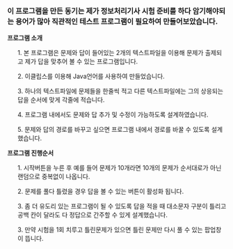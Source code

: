 <h3>이 프로그램을 만든 동기는 제가 정보처리기사 시험 준비를 하다 암기해야되는 용어가 많아 직관적인 테스트 프로그램이 필요하여 만들어보았습니다.</h3>
<strong>프로그램 소개</strong>
<ol>1. 본 프로그램은 문제와 답이 들어있는 2개의 텍스트파일을 이용해 문제가 출제되고 제가 답을 맞추어 볼 수 있는 프로그램입니다.</ol>
<ol>2. 이클립스를 이용해 Java언어를 사용하여 만들었습니다.</ol>
<ol>3. 하나의 텍스트파일에 문제들을 한줄씩 적고 다른 텍스트파일에는 그의 상응되는 답을 순서에 맞게 각줄에 적습니다.</ol>
<ol>4. 프로그램 내에서도 문제와 답 추가 및 수정이 가능하도록 설계하였습니다.</ol>
<ol>5. 문제와 답의 경로를 바꾸고 싶으면 프로그램 내에서 경로를 바꿀 수 있도록 설계했습니다.</ol>
<strong>프로그램 진행순서</strong>
<ol>1. 시작버튼을 누른 후 예를 들어 문제가 10개라면 10개의 문제가 순서대로가 아닌 랜덤으로 중복없이 나옵니다.</ol>
<ol>2. 문제를 풀다 틀렸을 경우 답을 볼 수 있는 버튼이 활성화 됩니다.</ol>
<ol>3. 좀 더 유도리 있는 프로그램이 될 수 있도록 답을 적을 때 대소문자 구분이 틀리고 공백 칸이 달라도 다 정답으로 간주할 수 있게 설계했습니다.</ol>
<ol>3. 만약 시험을 1회 치루고 틀린문제가 있으면 틀린 문제만 다시 풀 수 있는 팝업창이 뜹니다.</ol>
